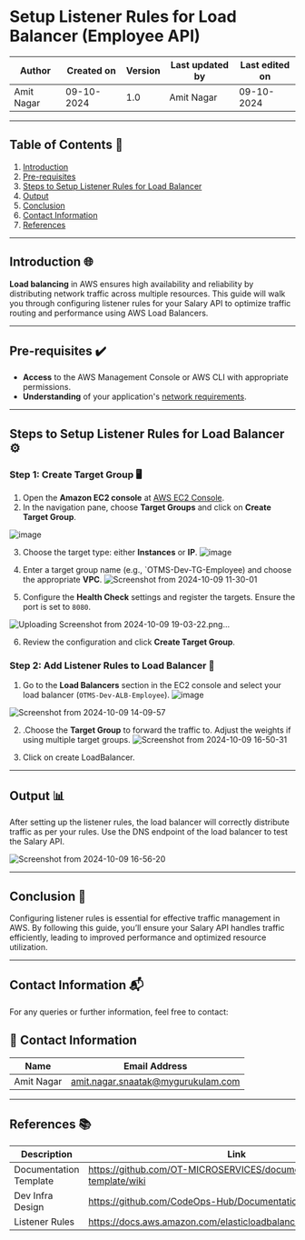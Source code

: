 # **Setup Listener Rules for Load Balancer (Employee API)**


| Author      | Created on   | Version | Last updated by | Last edited on  |
|-------------|--------------|---------|-----------------|-----------------|
| Amit Nagar  | 09-10-2024   | 1.0     | Amit Nagar      | 09-10-2024      |



---

## **Table of Contents** 📑
1. [Introduction](#Introduction)
2. [Pre-requisites](#Pre-requisites)
3. [Steps to Setup Listener Rules for Load Balancer](#Steps-to-setup-Listener-Rules-for-Load-Balancer)
4. [Output](#Output)
5. [Conclusion](#Conclusion)
6. [Contact Information](#Contact-Information)
7. [References](#References)

---

## **Introduction** 🌐
**Load balancing** in AWS ensures high availability and reliability by distributing network traffic across multiple resources. This guide will walk you through configuring listener rules for your Salary API to optimize traffic routing and performance using AWS Load Balancers.

---

## **Pre-requisites** ✔️
- **Access** to the AWS Management Console or AWS CLI with appropriate permissions.
- **Understanding** of your application's [network requirements](https://github.com/mygurukulam-p10/Documentation-P10-Snaatak/blob/main/Cloud%20Infra%20Design/Cloud%20Infra%20Design%2030K%20feet/Readme.md).

---

## **Steps to Setup Listener Rules for Load Balancer** ⚙️

### **Step 1: Create Target Group** 🖥️
1. Open the **Amazon EC2 console** at [AWS EC2 Console](https://console.aws.amazon.com/ec2/).
2. In the navigation pane, choose **Target Groups** and click on **Create Target Group**.

 ![image](https://github.com/user-attachments/assets/f95a951b-479b-40d0-ae5e-8e4d29a55f68)
  
3. Choose the target type: either **Instances** or **IP**.
![image](https://github.com/user-attachments/assets/8b565cbe-2b2d-4e06-8422-ede712b9ce8c)

4. Enter a target group name (e.g., `OTMS-Dev-TG-Employee) and choose the appropriate **VPC**.
 ![Screenshot from 2024-10-09 11-30-01](https://github.com/user-attachments/assets/0231c814-25e8-45c0-a157-14f498f7889f)


  
5. Configure the **Health Check** settings and register the targets. Ensure the port is set to `8080`.

![Uploading Screenshot from 2024-10-09 19-03-22.png…]()



6. Review the configuration and click **Create Target Group**.

### **Step 2: Add Listener Rules to Load Balancer** 🔄
1. Go to the **Load Balancers** section in the EC2 console and select your load balancer (`OTMS-Dev-ALB-Employee`).
![image](https://github.com/user-attachments/assets/93401816-7bbb-41a2-9dc0-5bff7fe272db)


![Screenshot from 2024-10-09 14-09-57](https://github.com/user-attachments/assets/6e33ea5b-8f99-49c6-bc98-f00626309e0e)

 
 2. .Choose the **Target Group** to forward the traffic to. Adjust the weights if using multiple target groups.
   ![Screenshot from 2024-10-09 16-50-31](https://github.com/user-attachments/assets/21117ca3-163a-4ed9-8d06-e7447d1f3833)

   
3. Click on create LoadBalancer.
---

## **Output** 📊
After setting up the listener rules, the load balancer will correctly distribute traffic as per your rules. Use the DNS endpoint of the load balancer to test the Salary API.

![Screenshot from 2024-10-09 16-56-20](https://github.com/user-attachments/assets/3719ef82-7494-40c0-a205-af12855005ff)


---

## **Conclusion** 🎯
Configuring listener rules is essential for effective traffic management in AWS. By following this guide, you’ll ensure your Salary API handles traffic efficiently, leading to improved performance and optimized resource utilization.

---

## **Contact Information** 📬

For any queries or further information, feel free to contact:

## 📧 Contact Information

| Name       | Email Address                              |
|------------|--------------------------------------------|
| Amit Nagar | amit.nagar.snaatak@mygurukulam.com       |

---

## **References** 📚

| Description               | Link                                                                 |
| --------------------------| -------------------------------------------------------------------- |
| Documentation Template     | https://github.com/OT-MICROSERVICES/documentation-template/wiki     |
| Dev Infra Design           | https://github.com/CodeOps-Hub/Documentation/blob/main/...          |
| Listener Rules             | https://docs.aws.amazon.com/elasticloadbalancing/latest/application |


